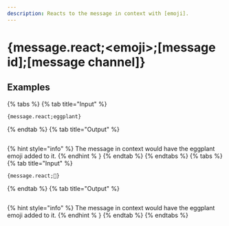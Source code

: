 ```yaml
---
description: Reacts to the message in context with [emoji]. 
---
```

# {message.react;&lt;emoji>;[message id];[message channel]}
## Examples
{% tabs %}
{% tab title="Input" %}
```text
{message.react;eggplant}
```
{% endtab %}
{% tab title="Output" %}
```text

```
{% hint style="info" %}
The message in context would have the eggplant emoji added to it.
{% endhint % }
{% endtab %}
{% endtabs %}
{% tabs %}
{% tab title="Input" %}
```text
{message.react;🍆}
```
{% endtab %}
{% tab title="Output" %}
```text

```
{% hint style="info" %}
The message in context would have the eggplant emoji added to it.
{% endhint % }
{% endtab %}
{% endtabs %}